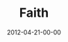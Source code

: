 ---
layout: message
category: message
series: "James: Putting Your Faith to Work"
title: "Faith"
date: 2012-04-21-00-00
message_id: 723
audio: "http://s3.amazonaws.com/crossroads-media/messages/audio/james_01.mp3"
audio-duration: "40:15"
program: "http://s3.amazonaws.com/crossroads-media/documents/04_21-22_12Program.pdf"
description: "Chuck Mingo talks about what faith is all about."
video: "http://s3.amazonaws.com/crossroads-media/messages/video/james_01.mp4"
video-duration: "40:20"
video-image: "http://s3.amazonaws.com/crossroads-media/images/james_01_still.jpg"
explicit: false
---